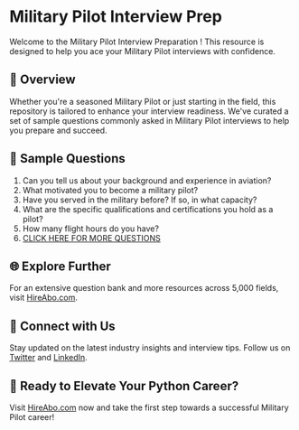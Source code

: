 # Military Pilot Interview Prep

Welcome to the Military Pilot Interview Preparation ! This resource is designed to help you ace your Military Pilot interviews with confidence.

## 🚀 Overview

Whether you're a seasoned Military Pilot or just starting in the field, this repository is tailored to enhance your interview readiness. We've curated a set of sample questions commonly asked in Military Pilot interviews to help you prepare and succeed.

## 📝 Sample Questions

1. Can you tell us about your background and experience in aviation?
2. What motivated you to become a military pilot?
3. Have you served in the military before? If so, in what capacity?
4. What are the specific qualifications and certifications you hold as a pilot?
5. How many flight hours do you have?
6. [CLICK HERE FOR MORE QUESTIONS](https://hireabo.com/job/14_0_19/Military%20Pilot)

## 🌐 Explore Further

For an extensive question bank and more resources across 5,000 fields, visit [HireAbo.com](https://www.hireabo.com).

## 📱 Connect with Us

Stay updated on the latest industry insights and interview tips. Follow us on [Twitter](https://twitter.com/hireabo) and [LinkedIn](https://www.linkedin.com/in/hire-abo-3609972a8/).

## 🚀 Ready to Elevate Your Python Career?

Visit [HireAbo.com](https://www.hireabo.com) now and take the first step towards a successful Military Pilot career!